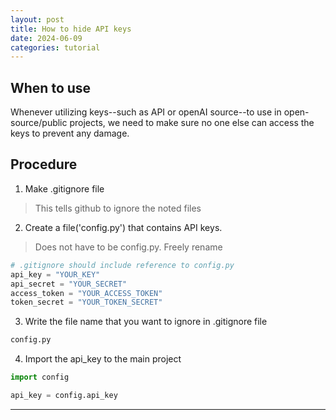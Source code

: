 ```yaml
---
layout: post
title: How to hide API keys
date: 2024-06-09
categories: tutorial
---
```


## When to use
Whenever utilizing keys--such as API or openAI source--to use in open-source/public projects, we need to make sure no one else can access the keys to prevent any damage.

## Procedure

1. Make .gitignore file
> This tells github to ignore the noted files
2. Create a file('config.py') that contains API keys.
> Does not have to be config.py. Freely rename
```python
# .gitignore should include reference to config.py
api_key = "YOUR_KEY"
api_secret = "YOUR_SECRET"
access_token = "YOUR_ACCESS_TOKEN"
token_secret = "YOUR_TOKEN_SECRET"
```
3. Write the file name that you want to ignore in .gitignore file
```bash
config.py
```
4. Import the api_key to the main project

```python
import config

api_key = config.api_key
```

---